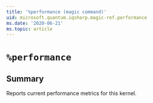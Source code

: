 ```yaml
---
title: '%performance (magic command)'
uid: microsoft.quantum.iqsharp.magic-ref.performance
ms.date: '2020-06-21'
ms.topic: article
---
```


<!--
    NB: This file has been automatically generated from Microsoft.Quantum.IQSharp.Kernel.dll,
        please do not manually edit it.

    [DEBUG] JSON source:
        {"Name": "%performance", "Documentation": {"Summary": "Reports current performance metrics for this kernel.", "Full": null, "Description": null, "Remarks": null, "Examples": null, "SeeAlso": null}, "AssemblyName": "Microsoft.Quantum.IQSharp.Kernel"}
-->

# `%performance`

## Summary

Reports current performance metrics for this kernel.
